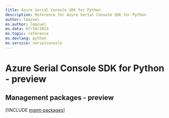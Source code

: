 ```yaml
---
title: Azure Serial Console SDK for Python
description: Reference for Azure Serial Console SDK for Python
author: lmazuel
ms.author: lmazuel
ms.data: 07/10/2023
ms.topic: reference
ms.devlang: python
ms.service: serialconsole
---
```

# Azure Serial Console SDK for Python - preview

## Management packages - preview
[!INCLUDE [mgmt-packages](serial-console-mgmt-index.md)]